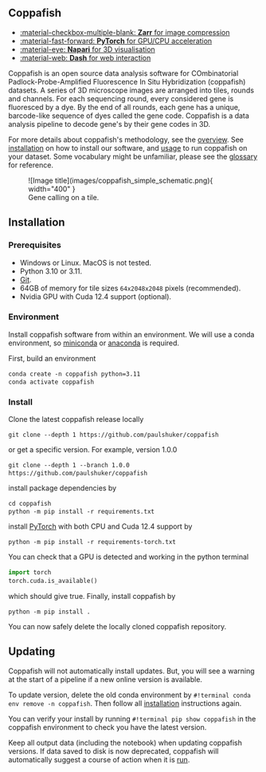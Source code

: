 ## Coppafish

<div class="grid cards no-format" markdown>

 - [:material-checkbox-multiple-blank: __Zarr__ for image compression](https://zarr.readthedocs.io/)
 - [:material-fast-forward:  __PyTorch__ for GPU/CPU acceleration](https://pytorch.org/)
 - [:material-eye:  __Napari__ for 3D visualisation](https://napari.org/)
 - [:material-web:  __Dash__ for web interaction](https://dash.plotly.com/)

</div>

Coppafish is an open source data analysis software for COmbinatorial Padlock-Probe-Amplified Fluorescence In Situ
Hybridization (coppafish) datasets. A series of 3D microscope images are arranged into tiles, rounds and channels. For
each sequencing round, every considered gene is fluoresced by a dye. By the end of all rounds, each gene has a unique,
barcode-like sequence of dyes called the gene code. Coppafish is a data analysis pipeline to decode gene's by their 
gene codes in 3D.

For more details about coppafish's methodology, see the
[overview](overview.md). See [installation](#installation) on how to install our software, and [usage](basic_usage.md) to
run coppafish on your dataset. Some vocabulary might be unfamiliar, please see the [glossary](glossary.md) for
reference.

<figure markdown="span">
  ![Image title](images/coppafish_simple_schematic.png){ width="400" }
  <figcaption>Gene calling on a tile.</figcaption>
</figure>

## Installation

### Prerequisites

* Windows or Linux. MacOS is not tested.
* Python 3.10 or 3.11.
* [Git](https://git-scm.com/).
* 64GB of memory for tile sizes `64x2048x2048` pixels (recommended).
* Nvidia GPU with Cuda 12.4 support (optional).

### Environment

Install coppafish software from within an environment. We will use a conda environment, so 
[miniconda](https://docs.anaconda.com/miniconda/) or [anaconda](https://anaconda.org/anaconda/conda) is required.

First, build an environment

```terminal
conda create -n coppafish python=3.11
conda activate coppafish
```

### Install

Clone the latest coppafish release locally 

```terminal
git clone --depth 1 https://github.com/paulshuker/coppafish
```

or get a specific version. For example, version 1.0.0 

```terminal
git clone --depth 1 --branch 1.0.0 https://github.com/paulshuker/coppafish
```

install package dependencies by

```terminal
cd coppafish
python -m pip install -r requirements.txt
```

install [PyTorch](https://pytorch.org/) with both CPU and Cuda 12.4 support by 

```terminal
python -m pip install -r requirements-torch.txt
```

You can check that a GPU is detected and working in the python terminal

```py
import torch
torch.cuda.is_available()
```

which should give true. Finally, install coppafish by 

```terminal
python -m pip install .
```

You can now safely delete the locally cloned coppafish repository.

## Updating

Coppafish will not automatically install updates. But, you will see a warning at the start of a pipeline if a new 
online version is available.

To update version, delete the old conda environment by `#!terminal conda env remove -n coppafish`. Then follow all 
[installation](#installation) instructions again.

You can verify your install by running `#!terminal pip show coppafish` in the coppafish environment to check you have the 
latest version.

Keep all output data (including the notebook) when updating coppafish versions. If data saved to disk is now 
deprecated, coppafish will automatically suggest a course of action when it is [run](basic_usage.md#running).
